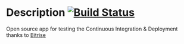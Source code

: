 # Description [![Build Status](https://app.bitrise.io/app/e6e12bb36eab0d28/status.svg?token=4El4-ooemJCALlSN5qzwPA&branch=master)](https://app.bitrise.io/app/e6e12bb36eab0d28)

Open source app for testing the Continuous Integration &amp; Deployment thanks to [Bitrise](https://www.bitrise.io/)
